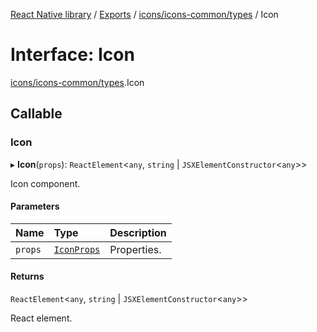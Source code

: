 [React Native library](../index.md) / [Exports](../modules.md) / [icons/icons-common/types](../modules/icons_icons_common_types.md) / Icon

# Interface: Icon

[icons/icons-common/types](../modules/icons_icons_common_types.md).Icon

## Callable

### Icon

▸ **Icon**(`props`): `ReactElement`\<`any`, `string` \| `JSXElementConstructor`\<`any`\>\>

Icon component.

#### Parameters

| Name | Type | Description |
| :------ | :------ | :------ |
| `props` | [`IconProps`](icons_icons_common_types.IconProps.md) | Properties. |

#### Returns

`ReactElement`\<`any`, `string` \| `JSXElementConstructor`\<`any`\>\>

React element.
